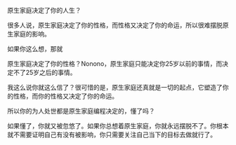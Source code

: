 原生家庭决定了你的人生？

很多人说，原生家庭决定了你的性格，而性格又决定了你的命运，所以很难摆脱原生家庭的影响。

如果你这么想，那就

原生家庭决定了你的性格？Nonono，原生家庭只能决定你25岁以前的事情，而决定不了25岁之后的事情。

我这么说你就这么信了？很可惜的是，原生家庭还真就是一切的起点，它塑造了你的性格，而你的性格又决定了你的命运。

所以你的为人处世都是原生家庭编程决定的，懂了吗？

如果懂了，你就又被忽悠了。如果你总想着原生家庭，你就永远摆脱不了。你根本就不需要证明自己有没有被影响，你只需要关注自己当下的目标去做就行了。
